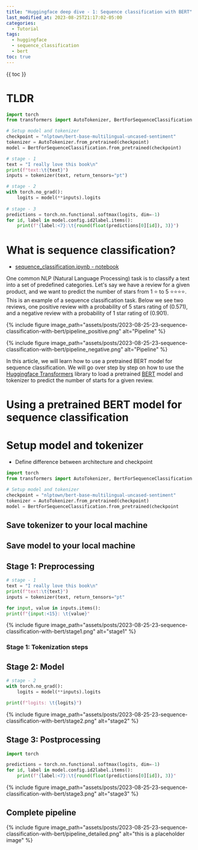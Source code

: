 ```yaml
---
title: "Huggingface deep dive - 1: Sequence classification with BERT"
last_modified_at: 2023-08-25T21:17:02-05:00
categories:
  - Tutorial
tags:
  - huggingface
  - sequence_classification
  - bert
toc: true
---
```


{{ toc }}


# TLDR

```py
import torch
from transformers import AutoTokenizer, BertForSequenceClassification

# Setup model and tokenizer
checkpoint = "nlptown/bert-base-multilingual-uncased-sentiment"
tokenizer = AutoTokenizer.from_pretrained(checkpoint)
model = BertForSequenceClassification.from_pretrained(checkpoint)

# stage - 1
text = "I really love this book\n"
print(f"text:\t{text}")
inputs = tokenizer(text, return_tensors="pt")

# stage - 2
with torch.no_grad():
    logits = model(**inputs).logits
    
# stage - 3
predictions = torch.nn.functional.softmax(logits, dim=-1)
for id, label in model.config.id2label.items():
    print(f"{label:<7}:\t{round(float(predictions[0][id]), 3)}")
```


# What is sequence classification?
- [sequence_classification.ipynb - notebook](https://colab.research.google.com/github/roldanjrgl/huggingface_deep_dive/blob/main/sequence_classification.ipynb)

One common NLP (Natural Language Processing) task is to classify a text into a set of predefined categories. Let's say we have a review for a given product, and we want to predict the number of stars from 1 ⭐️ to 5 ⭐️⭐️⭐️⭐️. This is an example of a sequence classification task. Below we see two reviews, one positive review with a probability of 5 stars rating of (0.571), and a negative review with a probability of 1 star rating of (0.901).

{% include figure image_path="assets/posts/2023-08-25-23-sequence-classification-with-bert/pipeline_positive.png" alt="Pipeline" %}

{% include figure image_path="assets/posts/2023-08-25-23-sequence-classification-with-bert/pipeline_negative.png" alt="Pipeline"  %}

In this article, we will learn how to use a pretrained BERT model for sequence classification. We will go over step by step on how to use the [Huggingface Transformers](https://huggingface.co/transformers/) library to load a pretrained [BERT](https://huggingface.co/docs/transformers/model_doc/bert) model and tokenizer to predict the number of starts for a given review.

# Using a pretrained BERT model for sequence classification


# Setup model and tokenizer
- Define difference between architecture and checkpoint

```py
import torch
from transformers import AutoTokenizer, BertForSequenceClassification

# Setup model and tokenizer
checkpoint = "nlptown/bert-base-multilingual-uncased-sentiment"
tokenizer = AutoTokenizer.from_pretrained(checkpoint)
model = BertForSequenceClassification.from_pretrained(checkpoint
```

## Save tokenizer to your local machine

## Save model to your local machine

## Stage 1: Preprocessing
```py
# stage - 1
text = "I really love this book\n"
print(f"text:\t{text}")
inputs = tokenizer(text, return_tensors="pt"

for input, value in inputs.items():
print(f"{input:<15}: \t{value}"
```


{% include figure image_path="assets/posts/2023-08-25-23-sequence-classification-with-bert/stage1.png" alt="stage1"  %}


### Stage 1: Tokenization steps


## Stage 2: Model
```py
# stage - 2
with torch.no_grad():
    logits = model(**inputs).logits

print(f"logits: \t{logits}")
```

{% include figure image_path="assets/posts/2023-08-25-23-sequence-classification-with-bert/stage2.png" alt="stage2"  %}


## Stage 3: Postprocessing
```py
import torch

predictions = torch.nn.functional.softmax(logits, dim=-1)
for id, label in model.config.id2label.items():
    print(f"{label:<7}:\t{round(float(predictions[0][id]), 3)}"
```

{% include figure image_path="assets/posts/2023-08-25-23-sequence-classification-with-bert/stage3.png" alt="stage3"  %}

## Complete pipeline

{% include figure image_path="assets/posts/2023-08-25-23-sequence-classification-with-bert/pipeline_detailed.png" alt="this is a placeholder image"  %}
